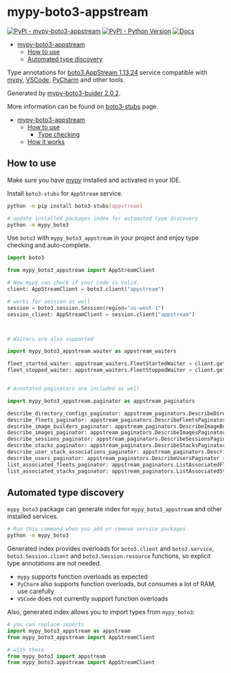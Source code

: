 # mypy-boto3-appstream

[![PyPI - mypy-boto3-appstream](https://img.shields.io/pypi/v/mypy-boto3-appstream.svg?color=blue)](https://pypi.org/project/mypy-boto3-appstream)
[![PyPI - Python Version](https://img.shields.io/pypi/pyversions/mypy-boto3-appstream.svg?color=blue)](https://pypi.org/project/mypy-boto3-appstream)
[![Docs](https://img.shields.io/readthedocs/mypy-boto3-builder.svg?color=blue)](https://mypy-boto3-builder.readthedocs.io/)

- [mypy-boto3-appstream](#mypy-boto3-appstream)
  - [How to use](#how-to-use)
  - [Automated type discovery](#automated-type-discovery)


Type annotations for
[boto3.AppStream 1.13.24](https://boto3.amazonaws.com/v1/documentation/api/1.13.24/reference/services/appstream.html#AppStream) service
compatible with [mypy](https://github.com/python/mypy), [VSCode](https://code.visualstudio.com/),
[PyCharm](https://www.jetbrains.com/pycharm/) and other tools.

Generated by [mypy-boto3-buider 2.0.2](https://github.com/vemel/mypy_boto3_builder).

More information can be found on [boto3-stubs](https://pypi.org/project/boto3-stubs/) page.

- [mypy-boto3-appstream](#mypy-boto3-appstream)
  - [How to use](#how-to-use)
    - [Type checking](#type-checking)
  - [How it works](#how-it-works)

## How to use

Make sure you have [mypy](https://github.com/python/mypy) installed and activated in your IDE.

Install `boto3-stubs` for `AppStream` service.

```bash
python -m pip install boto3-stubs[appstream]

# update installed packages index for automated type discovery
python -m mypy_boto3
```

Use `boto3` with `mypy_boto3_appstream` in your project and enjoy type checking and auto-complete.

```python
import boto3

from mypy_boto3_appstream import AppStreamClient

# Now mypy can check if your code is valid.
client: AppStreamClient = boto3.client("appstream")

# works for session as well
session = boto3.session.Session(region="us-west-1")
session_client: AppStreamClient = session.client("appstream")



# Waiters are also supported

import mypy_boto3_appstream.waiter as appstream_waiters

fleet_started_waiter: appstream_waiters.FleetStartedWaiter = client.get_waiter("fleet_started")
fleet_stopped_waiter: appstream_waiters.FleetStoppedWaiter = client.get_waiter("fleet_stopped")


# Annotated paginators are included as well

import mypy_boto3_appstream.paginator as appstream_paginators

describe_directory_configs_paginator: appstream_paginators.DescribeDirectoryConfigsPaginator = client.get_paginator("describe_directory_configs")
describe_fleets_paginator: appstream_paginators.DescribeFleetsPaginator = client.get_paginator("describe_fleets")
describe_image_builders_paginator: appstream_paginators.DescribeImageBuildersPaginator = client.get_paginator("describe_image_builders")
describe_images_paginator: appstream_paginators.DescribeImagesPaginator = client.get_paginator("describe_images")
describe_sessions_paginator: appstream_paginators.DescribeSessionsPaginator = client.get_paginator("describe_sessions")
describe_stacks_paginator: appstream_paginators.DescribeStacksPaginator = client.get_paginator("describe_stacks")
describe_user_stack_associations_paginator: appstream_paginators.DescribeUserStackAssociationsPaginator = client.get_paginator("describe_user_stack_associations")
describe_users_paginator: appstream_paginators.DescribeUsersPaginator = client.get_paginator("describe_users")
list_associated_fleets_paginator: appstream_paginators.ListAssociatedFleetsPaginator = client.get_paginator("list_associated_fleets")
list_associated_stacks_paginator: appstream_paginators.ListAssociatedStacksPaginator = client.get_paginator("list_associated_stacks")
```

## Automated type discovery

`mypy_boto3` package can generate index for `mypy_boto3_appstream` and other installed services.

```bash
# Run this command when you add or remove service packages
python -m mypy_boto3
```

Generated index provides overloads for `boto3.client` and `boto3.service`,
`boto3.Session.client` and `boto3.Session.resource` functions,
so explicit type annotations are not needed.

- `mypy` supports function overloads as expected
- `PyCharm` also supports function overloads, but consumes a lot of RAM, use carefully
- `VSCode` does not currently support function overloads

Also, generated index allows you to import types from `mypy_boto3`:

```python
# you can replace imports
import mypy_boto3_appstream as appstream
from mypy_boto3_appstream import AppStreamClient

# with these
from mypy_boto3 import appstream
from mypy_boto3.appstream import AppStreamClient
```